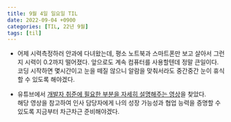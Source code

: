 ```yaml
---
title: 9월 4일 일요일 TIL
date: 2022-09-04 +0900
categories: [TIL, 22년 9월]
tags: [til]
---
```


- 어제 시력측정하러 안과에 다녀왔는데, 평소 노트북과 스마트폰만 보고 살아서 그런지 시력이 0.2까지 떨어졌다. 앞으로도 계속 컴퓨터를 사용할텐데 정말 큰일이다.  
코딩 시작하면 몇시간이고 눈을 떼질 않으니 알람을 맞춰서라도 중간중간 눈이 휴식할 수 있도록 해야겠다.  


- 유튜브에서 [개발자 취준에 필요한 부분을 자세히 설명해주는 영상](https://youtu.be/YbVuqWD12Ko)을 찾았다.  
해당 영상을 참고하여 인사 담당자에게 나의 성장 가능성과 협업 능력을 증명할 수 있도록 지금부터 차근차근 준비해야겠다.
